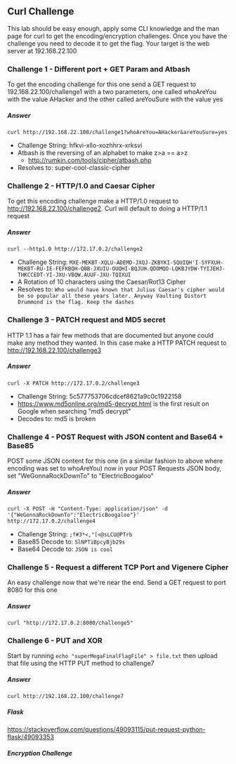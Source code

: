 ## Curl Challenge

This lab should be easy enough, apply some CLI knowledge and the man page for curl to get the encoding/encryption challenges. Once you have the challenge you need to decode it to get the flag. Your target is the web server at 192.168.22.100



### Challenge 1 - Different port + GET Param and Atbash

To get the encoding challenge for this one send a GET request to 192.168.22.100/challenge1 with a two parameters, one called whoAreYou with the value AHacker and the other called areYouSure with the value yes

##### Answer

`curl http://192.168.22.100/challenge1?whoAreYou=AHacker&areYouSure=yes`

- Challenge String: hfkvi-xllo-xozhhrx-xrksvi
- Atbash is the reversing of an alphabet to make z>a == a>z
    - http://rumkin.com/tools/cipher/atbash.php
- Resolves to: super-cool-classic-cipher


### Challenge 2 - HTTP/1.0 and Caesar Cipher

To get this encoding challenge make a HTTP/1.0 request to http://192.168.22.100/challenge2. Curl will default to doing a HTTP/1.1 request

##### Answer

`curl --http1.0 http://172.17.0.2/challenge2`

- Challenge String: `MXE-MEKBT-XQLU-ADEMD-JXQJ-ZKBYKI-SQUIQH'I-SYFXUH-MEKBT-RU-IE-FEFKBQH-QBB-JXUIU-OUQHI-BQJUH.QDOMQO-LQKBJYDW-TYIJEHJ-THKCCEDT-YI-JXU-VBQW.AUUF-JXU-TQIXUI`
- A Rotation of 10 characters using the Caesar/Rot13 Cipher
- Resolves to: `Who would have known that Julius Caesar's cipher would be so popular all these years later. Anyway Vaulting Distort Drummond is the flag. Keep the dashes`

### Challenge 3 - PATCH request and MD5 secret

HTTP 1.1 has a fair few methods that are documented but anyone could make any method they wanted. In this case make a HTTP PATCH request to http://192.168.22.100/challenge3

##### Answer

`curl -X PATCH http://172.17.0.2/challenge3`

- Challenge String: 5c577753706cdcef8621a9c0c1922158
- https://www.md5online.org/md5-decrypt.html is the first result on Google when searching "md5 decrypt"
- Decodes to: md5 is broken

### Challenge 4 - POST Request with JSON content and Base64 + Base85

POST some JSON content for this one (in a similar fashion to above where encoding was set to whoAreYou) now in your POST Requests JSON body, set "WeGonnaRockDownTo" to "ElectricBoogaloo"

##### Answer

`curl -X POST -H "Content-Type: application/json" -d '{"WeGonnaRockDownTo":"ElectricBoogaloo"}' http://172.17.0.2/challenge4`

- Challenge String: `;f#3*<,"[<@sLCU@PTrb`
- Base85 Decode to: `SlNPTiBpcyBjb29s`
- Base64 Decode to: `JSON is cool`


### Challenge 5 - Request a different TCP Port and Vigenere Cipher

An easy challenge now that we're near the end. Send a GET request to port 8080 for this one

##### Answer

`curl "http://172.17.0.2:8080/challenge5"`


### Challenge 6 - PUT and XOR

Start by running `echo "superMegaFinalFlagFile" > file.txt` then upload that file using the HTTP PUT method to challenge7

##### Answer

`curl http://192.168.22.100/challenge7`

##### Flask

https://stackoverflow.com/questions/49093115/put-request-python-flask/49093353


##### Encryption Challenge

